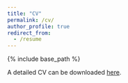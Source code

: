 ```yaml
---
title: "CV"
permalink: /cv/
author_profile: true
redirect_from:
  - /resume
---
```


{% include base_path %}

A detailed CV can be downloaded [here](http://ayansengupta17.github.io/files/ayansengupta.pdf).

